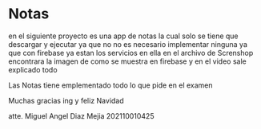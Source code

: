# Notas

en el siguiente proyecto es una app de notas la cual solo se tiene que descargar y ejecutar ya que no no es necesario implementar ninguna ya que con firebase ya estan los servicios en ella en el archivo de Screnshop encontrara la imagen de como se muestra en firebase y en el video sale explicado todo 

Las Notas tiene emplementado todo lo que pide en el examen 

Muchas gracias ing y feliz Navidad

atte. Miguel Angel Diaz Mejia 
202110010425
